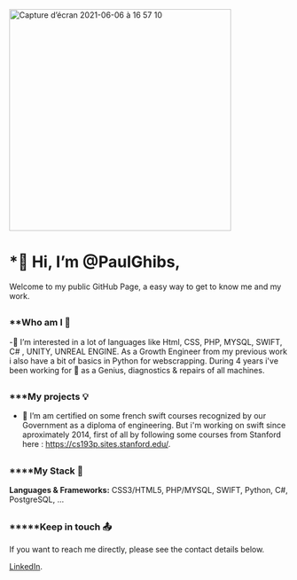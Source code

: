 <img width="400" alt="Capture d’écran 2021-06-06 à 16 57 10" src="https://user-images.githubusercontent.com/7050604/120930010-bb7bd080-c6eb-11eb-91a3-e7f1ad53f896.png">

#  *👋 Hi, I’m @PaulGhibs, 
Welcome to my public GitHub Page, a easy way to get to know me and my work.

##
###  **Who am I 👨
-👀 I’m interested in a lot of languages like Html, CSS, PHP, MYSQL, SWIFT, C# , UNITY, UNREAL ENGINE.
As a Growth Engineer from my previous work i also have a bit of basics in Python for webscrapping. 
During 4 years i've been working for  as a Genius, diagnostics & repairs of all machines.

##
###  ***My projects 💡
- 🌱 I’m am certified on some french swift courses recognized by our Government as a diploma of engineering. 
But i'm working on swift since aproximately 2014, first of all by following some courses from Stanford here : https://cs193p.sites.stanford.edu/.

##
###   ****My Stack 🧳
**Languages & Frameworks:** CSS3/HTML5, PHP/MYSQL, SWIFT, Python, C#, PostgreSQL,  ...

##
###  *****Keep in touch 📤

If you want to reach me directly, please see the contact details below.
		
 [LinkedIn](https://www.linkedin.com/in/paul-ghibeaux-8a00a776/).
